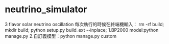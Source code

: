 # neutrino_simulator
3 flavor solar neutrino oscillation
每次執行的時候在終端機輸入：
rm -rf build;
mkdir build;
python setup.py build_ext --inplace;
1.BP2000 model:python manage.py 
2.自訂義模型：python manage.py custom
